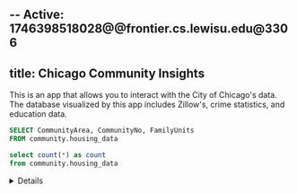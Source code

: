 -- Active: 1746398518028@@frontier.cs.lewisu.edu@3306
---
title: Chicago Community Insights
---
This is an app that allows you to interact with the City of Chicago's data. The database visualized by this app includes Zillow's, crime statistics, and education data. 


```sql communities
SELECT CommunityArea, CommunityNo, FamilyUnits
FROM community.housing_data
```


<AreaMap
  data={communities}
  geoJsonUrl="/static/chicago.geojson"
  geoId=area_num_1
  areaCol=CommunityNo
  value=FamilyUnits
/>


```sql description
select count(*) as count 
from community.housing_data
```

<Details title='About this data'>
This dataset includes information about <Value data={description} column=count/> communities in Chicago.

    <Details title='Zillow'>
     Information about Zillow's data.
    </Details>
    <Details title='Crime'>
    Information about crime data.
    </Details>
     <Details title='Education'>
     Information about education data.
    </Details>

 </Details>
